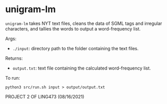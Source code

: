 # unigram-lm
```unigram-lm``` takes NYT text files, cleans the data of SGML tags and irregular characters, and tallies the words to output a word-frequency list. 

Args:
* ```./input```: directory path to the folder containing the text files.

Returns: 
* ```output.txt```: text file containing the calculated word-frequency list. 

To run: 
```
python3 src/run.sh input > output/output.txt
```

PROJECT 2 OF LING473 (08/16/2021) 